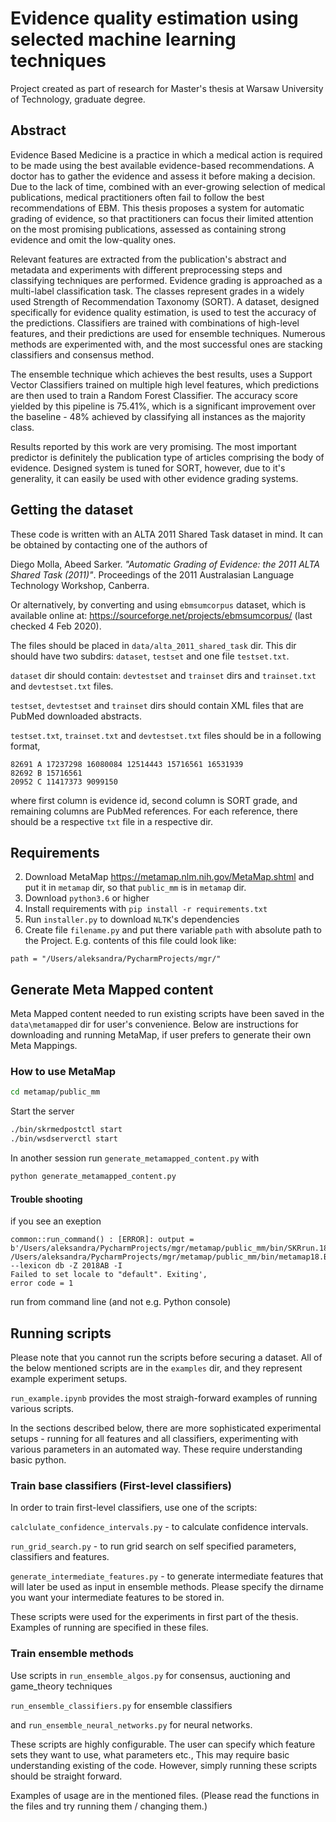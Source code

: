 
# Evidence quality estimation using selected machine learning techniques
Project created as part of research for Master's thesis at Warsaw University of Technology, graduate degree.

## Abstract
Evidence Based Medicine is a practice in which a medical action is required to be made using the best available evidence-based recommendations. A doctor has to gather the evidence and assess it before making a decision. Due to the lack of time, combined with an ever-growing selection of medical publications, medical practitioners often fail to follow the best recommendations of EBM. This thesis proposes a system for automatic grading of evidence, so that practitioners can focus their limited attention on the most promising publications, assessed as containing strong evidence and omit the low-quality ones.

Relevant features are extracted from the publication's abstract and metadata and experiments with different preprocessing steps and classifying techniques are performed. 
Evidence grading is approached as a multi-label classification task. The classes represent grades in a widely used Strength of Recommendation Taxonomy (SORT). A dataset, designed specifically for evidence quality estimation, is used to test the accuracy of the predictions. Classifiers are trained with combinations of high-level features, and their predictions are used for ensemble techniques. Numerous methods are experimented with, and the most successful ones are stacking classifiers and consensus method.

The ensemble technique which achieves the best results, uses a Support Vector Classifiers trained on multiple high level features, which predictions are then used to train a Random Forest Classifier. The accuracy score yielded by this pipeline is 75.41%, which is a significant improvement over the baseline - 48% achieved by classifying all instances as the majority class. 

Results reported by this work are very promising. The most important predictor is definitely the publication type of articles comprising the body of evidence. Designed system is tuned for SORT, however, due to it's generality, it can easily be used with other evidence grading systems.


## Getting the dataset

These code is written with an ALTA 2011 Shared Task dataset in mind. It can be obtained by contacting one of the authors of

Diego Molla, Abeed Sarker. _"Automatic Grading of Evidence: the 2011 ALTA Shared Task (2011)"_. 
Proceedings of the 2011 Australasian Language Technology Workshop, Canberra.

Or alternatively, by converting and using `ebmsumcorpus` dataset, 
which is available online at:
https://sourceforge.net/projects/ebmsumcorpus/ (last checked 4 Feb 2020).

The files should be placed in `data/alta_2011_shared_task` dir. This dir should have two subdirs: `dataset`, `testset` and one file `testset.txt`.

`dataset` dir should contain:  `devtestset` and `trainset` dirs and `trainset.txt` and `devtestset.txt` files.

`testset`, `devtestset` and `trainset` dirs should contain XML files that are PubMed downloaded abstracts.

`testset.txt`, `trainset.txt` and `devtestset.txt` files should be in a following format,
```
82691 A 17237298 16080084 12514443 15716561 16531939 
82692 B 15716561 
20952 C 11417373 9099150 
```
where first column is evidence id, second column is SORT grade, and remaining columns are PubMed references. 
For each reference, there should be a respective `txt` file in a respective dir.

## Requirements

2. Download MetaMap https://metamap.nlm.nih.gov/MetaMap.shtml and put it in `metamap` dir, so that `public_mm` is in `metamap` dir.
3. Download `python3.6` or higher
4. Install requirements with `pip install -r requirements.txt`
5. Run `installer.py` to download `NLTK`'s dependencies
1. Create file `filename.py` and put there variable `path` with absolute path to the Project. 
E.g. contents of this file could look like: 
```
path = "/Users/aleksandra/PycharmProjects/mgr/"
```

## Generate Meta Mapped content

Meta Mapped content needed to run existing scripts have been saved in the `data\metamapped` dir for user's convenience. 
Below are instructions for downloading and running MetaMap, if user prefers to generate their own Meta Mappings.

### How to use MetaMap 

```bash
cd metamap/public_mm
```
Start the server
```bash
./bin/skrmedpostctl start
./bin/wsdserverctl start
```
In another session run `generate_metamapped_content.py` with
```bash
python generate_metamapped_content.py
```

#### Trouble shooting
if you see an exeption
```
common::run_command() : [ERROR]: output = b'/Users/aleksandra/PycharmProjects/mgr/metamap/public_mm/bin/SKRrun.18 
/Users/aleksandra/PycharmProjects/mgr/metamap/public_mm/bin/metamap18.BINARY.Darwin --lexicon db -Z 2018AB -I
Failed to set locale to "default". Exiting',
error code = 1
```
run from command line (and not e.g. Python console)

## Running scripts

Please note that you cannot run the scripts before securing a dataset.
All of the below mentioned scripts are in the `examples` dir, and they represent example experiment setups.

`run_example.ipynb` provides the most straigh-forward examples of running various scripts.

In the sections described below, there are more sophisticated experimental setups - running for all features and all classifiers, 
experimenting with various parameters in an automated way. These require understanding basic python.

### Train base classifiers (First-level classifiers)

In order to train first-level classifiers, use one of the scripts:

`calclulate_confidence_intervals.py` - to calculate confidence intervals.

`run_grid_search.py` - to run grid search on self specified parameters, classifiers and features.

`generate_intermediate_features.py` - to generate intermediate features that will later be used as input in ensemble methods.
Please specify the dirname you want your intermediate features to be stored in.

These scripts were used for the experiments in first part of the thesis.
Examples of running are specified in these files.
### Train ensemble methods

Use scripts in 
`run_ensemble_algos.py` for consensus, auctioning and game_theory techniques

`run_ensemble_classifiers.py` for ensemble classifiers

and `run_ensemble_neural_networks.py` for neural networks.

These scripts are highly configurable. The user can specify which feature 
sets they want to use, what parameters etc., 
This may require basic understanding existing of the code.
However, simply running these scripts should be straight forward.

Examples of usage are in the mentioned files. (Please read the functions in the files and try running them / changing them.)